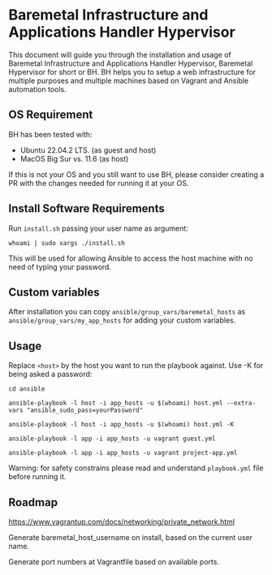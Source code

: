 # Baremetal Infrastructure and Applications Handler Hypervisor

This document will guide you through the installation and usage of Baremetal Infrastructure and Applications Handler Hypervisor, Baremetal Hypervisor for short or BH.
BH helps you to setup a web infrastructure for multiple purposes and multiple machines based on Vagrant and Ansible automation tools.


## OS Requirement

BH has been tested with:
*  Ubuntu 22.04.2 LTS. (as guest and host)
*  MacOS Big Sur vs. 11.6 (as host)

If this is not your OS and you still want to use BH, please consider creating a PR with the changes needed for running it at your OS.

## Install Software Requirements

Run `install.sh` passing your user name as argument:

`whoami | sudo xargs ./install.sh`

This will be used for allowing Ansible to access the host machine with no need of typing your password. 

## Custom variables

After installation you can copy `ansible/group_vars/baremetal_hosts` as `ansible/group_vars/my_app_hosts` for adding your custom variables. 

## Usage

Replace `<host>` by the host you want to run the playbook against. Use -K for being asked a password:

`cd ansible`

`ansible-playbook -l host -i app_hosts -u $(whoami) host.yml --extra-vars "ansible_sudo_pass=yourPassword"`

`ansible-playbook -l host -i app_hosts -u $(whoami) host.yml -K`

`ansible-playbook -l app -i app_hosts -u vagrant guest.yml`

`ansible-playbook -l app -i app_hosts -u vagrant project-app.yml`

Warning: for safety constrains please read and understand `playbook.yml` file before running it.

## Roadmap

https://www.vagrantup.com/docs/networking/private_network.html

Generate baremetal_host_username on install, based on the current user name.

Generate port numbers at Vagrantfile based on available ports.
